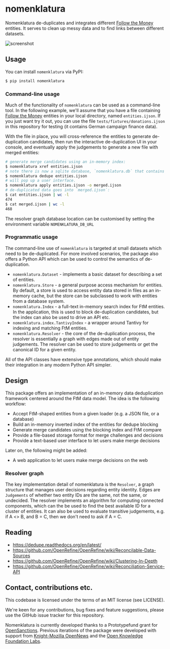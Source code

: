 # nomenklatura

Nomenklatura de-duplicates and integrates different [Follow the Money](https://followthemoney.rtfd.org/) entities. It serves to clean up messy data and to find links between different datasets.

![screenshot](./docs/screenshot.png)

## Usage

You can install `nomenklatura` via PyPI:

```bash
$ pip install nomenklatura
```

### Command-line usage

Much of the functionality of `nomenklatura` can be used as a command-line tool. In the following example, we'll assume that you have a file containing [Follow the Money](https://followthemoney.rtfd.org/) entities in your local directory, named `entities.ijson`. If you just want try it out, you can use the file `tests/fixtures/donations.ijson` in this repository for testing (it contains German campaign finance data).

With the file in place, you will cross-reference the entities to generate de-duplication candidates, then run the interactive de-duplication UI in your console, and eventually apply the judgements to generate a new file with merged entities:

```bash
# generate merge candidates using an in-memory index:
$ nomenklatura xref entities.ijson
# note there is now a sqlite database, `nomenklatura.db` that contains de-duplication info.
$ nomenklatura dedupe entities.ijson
# will pop up a user interface.
$ nomenklatura apply entities.ijson -o merged.ijson
# de-duplicated data goes into `merged.ijson`:
$ cat entities.ijson | wc -l 
474
$ cat merged.ijson | wc -l 
468 
```

The resolver graph database location can be customised by setting the environment variable `NOMENKLATURA_DB_URL`

### Programmatic usage

The command-line use of `nomenklatura` is targeted at small datasets which need to be de-duplicated. For more involved scenarios, the package also offers a Python API which can be used to control the semantics of de-duplication.

* `nomenklatura.Dataset` - implements a basic dataset for describing a set of entities.
* `nomenklatura.Store` - a general purpose access mechanism for entities. By default, a store is used to access entity data stored in files as an in-memory cache, but the store can be subclassed to work with entities from a database system.
* `nomenklatura.Index` - a full-text in-memory search index for FtM entities. In the application, this is used to block de-duplication candidates, but the index can also be used to drive an API etc.
* `nomenklatura.index.TantivyIndex` - a wrapper around Tantivy for indexing and matching FtM entities.
* `nomenklatura.Resolver` - the core of the de-duplication process, the resolver is essentially a graph with edges made out of entity judgements. The resolver can be used to store judgements or get the canonical ID for a given entity.

All of the API classes have extensive type annotations, which should make their integration in any modern Python API simpler.

## Design

This package offers an implementation of an in-memory data deduplication framework centered around the FtM data model. The idea is the following workflow:

* Accept FtM-shaped entities from a given loader (e.g. a JSON file, or a database)
* Build an in-memory inverted index of the entities for dedupe blocking
* Generate merge candidates using the blocking index and FtM compare
* Provide a file-based storage format for merge challenges and decisions
* Provide a text-based user interface to let users make merge decisions

Later on, the following might be added:

* A web application to let users make merge decisions on the web

### Resolver graph

The key implementation detail of nomenklatura is the `Resolver`, a graph structure that
manages user decisions regarding entity identity. Edges are `Judgements` of whether
two entity IDs are the same, not the same, or undecided. The resolver implements an
algorithm for computing connected components, which can the be used to find the best
available ID for a cluster of entities. It can also be used to evaluate transitive
judgements, e.g. if A <> B, and B = C, then we don't need to ask if A = C.

## Reading

* https://dedupe.readthedocs.org/en/latest/
* https://github.com/OpenRefine/OpenRefine/wiki/Reconcilable-Data-Sources
* https://github.com/OpenRefine/OpenRefine/wiki/Clustering-In-Depth
* https://github.com/OpenRefine/OpenRefine/wiki/Reconciliation-Service-API


## Contact, contributions etc.

This codebase is licensed under the terms of an MIT license (see LICENSE).

We're keen for any contributions, bug fixes and feature suggestions, please use the GitHub issue tracker for this repository. 

Nomenklatura is currently developed thanks to a Prototypefund grant for [OpenSanctions](https://opensanctions.org). Previous iterations of the package were developed with support from [Knight-Mozilla OpenNews](http://opennews.org) and the [Open Knowledge Foundation Labs](http://okfnlabs.org).
